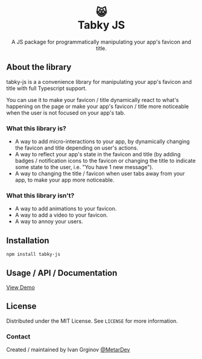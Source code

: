 
<h1 align="center">
	😸</br>
	Tabky JS
	</h1>
<p align="center">
A JS package for programmatically manipulating your app's favicon and title.
</p>

## About the library

tabky-js is a a convenience library for manipulating your app's favicon and title with full Typescript support.

You can use it to make your favicon / title dynamically react to what's happening on the page or make your app's favicon / title more noticeable when the user is not focused on your app's tab.

### What this library is?
- A way to add micro-interactions to your app, by dynamically changing the favicon and title depending on user's actions.
- A way to reflect your app's state in the favicon and title (by adding badges / notification icons to the favicon or changing the title to indicate some state to the user, i.e. "You have 1 new message").
- A way to changing the title / favicon when user tabs away from your app, to make your app more noticeable.

### What this library isn't?
- A way to add animations to your favicon.
- A way to add a video to your favicon.
- A way to annoy your users.

## Installation

```
npm install tabky-js
```

## Usage / API / Documentation

[View Demo](https://tabky.dev)

## License

Distributed under the MIT License. See `LICENSE` for more information.

### Contact

Created / maintained by Ivan Grginov [@MetarDev](https://twitter.com/MetarDev)

